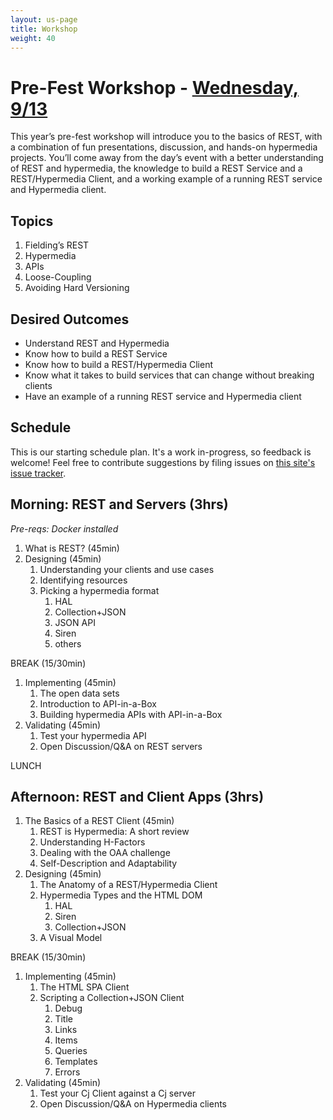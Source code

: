 ```yaml
---
layout: us-page
title: Workshop
weight: 40
---
```


# Pre-Fest Workshop - [Wednesday, 9/13](schedule)

This year’s pre-fest workshop will introduce you to the basics of REST, with a combination of fun presentations, discussion, and hands-on hypermedia projects. You’ll come away from the day’s event with a better understanding of REST and hypermedia, the knowledge to build a REST Service and a REST/Hypermedia Client, and a working example of a running REST service and Hypermedia client.

## Topics

1. Fielding’s REST
2. Hypermedia
3. APIs
4. Loose-Coupling
5. Avoiding Hard Versioning

## Desired Outcomes
* Understand REST and Hypermedia
* Know how to build a REST Service
* Know how to build a REST/Hypermedia Client
* Know what it takes to build services that can change without breaking clients
* Have an example of a running REST service and Hypermedia client

## Schedule

This is our starting schedule plan. It's a work in-progress, so feedback is
welcome! Feel free to contribute suggestions by filing issues on
[this site's issue tracker](https://github.com/RESTFest/2017-Greenville/issues).

## Morning: REST and Servers (3hrs)
*Pre-reqs: Docker installed*

1. What is REST? (45min)
2. Designing (45min)
   1. Understanding your clients and use cases
   2. Identifying resources
   3. Picking a hypermedia format
       1. HAL
       2. Collection+JSON
       3. JSON API
       4. Siren
       5. others

BREAK (15/30min)

1. Implementing (45min)
   1. The open data sets
   2. Introduction to API-in-a-Box
   3. Building hypermedia APIs with API-in-a-Box
2. Validating (45min)
   1. Test your hypermedia API
   2. Open Discussion/Q&A on REST servers

LUNCH

## Afternoon: REST and Client Apps (3hrs)

1. The Basics of a REST Client (45min)
   1. REST is Hypermedia: A short review
   2. Understanding H-Factors
   3. Dealing with the OAA challenge
   4. Self-Description and Adaptability
2. Designing (45min)
   1. The Anatomy of a REST/Hypermedia Client
   2. Hypermedia Types and the HTML DOM
       1. HAL 
       2. Siren
       3. Collection+JSON
   3. A Visual Model

BREAK (15/30min)

1. Implementing (45min)
   1. The HTML SPA Client
   2. Scripting a Collection+JSON Client
       1. Debug
       2. Title
       3. Links
       4. Items
       5. Queries
       6. Templates
       7. Errors
2. Validating (45min)
   1. Test your Cj Client against a Cj server
   2. Open Discussion/Q&A on Hypermedia clients
